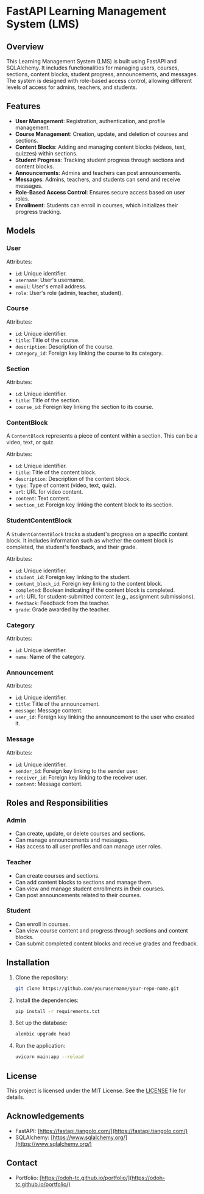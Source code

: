 # FastAPI Learning Management System (LMS)

## Overview

This Learning Management System (LMS) is built using FastAPI and SQLAlchemy. It includes functionalities for managing users, courses, sections, content blocks, student progress, announcements, and messages. The system is designed with role-based access control, allowing different levels of access for admins, teachers, and students.

## Features

- **User Management**: Registration, authentication, and profile management.
- **Course Management**: Creation, update, and deletion of courses and sections.
- **Content Blocks**: Adding and managing content blocks (videos, text, quizzes) within sections.
- **Student Progress**: Tracking student progress through sections and content blocks.
- **Announcements**: Admins and teachers can post announcements.
- **Messages**: Admins, teachers, and students can send and receive messages.
- **Role-Based Access Control**: Ensures secure access based on user roles.
- **Enrollment**: Students can enroll in courses, which initializes their progress tracking.

## Models

### User

Attributes:

- `id`: Unique identifier.
- `username`: User's username.
- `email`: User's email address.
- `role`: User's role (admin, teacher, student).

### Course

Attributes:

- `id`: Unique identifier.
- `title`: Title of the course.
- `description`: Description of the course.
- `category_id`: Foreign key linking the course to its category.

### Section

Attributes:

- `id`: Unique identifier.
- `title`: Title of the section.
- `course_id`: Foreign key linking the section to its course.

### ContentBlock

A `ContentBlock` represents a piece of content within a section. This can be a video, text, or quiz.

Attributes:

- `id`: Unique identifier.
- `title`: Title of the content block.
- `description`: Description of the content block.
- `type`: Type of content (video, text, quiz).
- `url`: URL for video content.
- `content`: Text content.
- `section_id`: Foreign key linking the content block to its section.

### StudentContentBlock

A `StudentContentBlock` tracks a student's progress on a specific content block. It includes information such as whether the content block is completed, the student's feedback, and their grade.

Attributes:

- `id`: Unique identifier.
- `student_id`: Foreign key linking to the student.
- `content_block_id`: Foreign key linking to the content block.
- `completed`: Boolean indicating if the content block is completed.
- `url`: URL for student-submitted content (e.g., assignment submissions).
- `feedback`: Feedback from the teacher.
- `grade`: Grade awarded by the teacher.

### Category

Attributes:

- `id`: Unique identifier.
- `name`: Name of the category.

### Announcement

Attributes:

- `id`: Unique identifier.
- `title`: Title of the announcement.
- `message`: Message content.
- `user_id`: Foreign key linking the announcement to the user who created it.

### Message

Attributes:

- `id`: Unique identifier.
- `sender_id`: Foreign key linking to the sender user.
- `receiver_id`: Foreign key linking to the receiver user.
- `content`: Message content.

## Roles and Responsibilities

### Admin

- Can create, update, or delete courses and sections.
- Can manage announcements and messages.
- Has access to all user profiles and can manage user roles.

### Teacher

- Can create courses and sections.
- Can add content blocks to sections and manage them.
- Can view and manage student enrollments in their courses.
- Can post announcements related to their courses.

### Student

- Can enroll in courses.
- Can view course content and progress through sections and content blocks.
- Can submit completed content blocks and receive grades and feedback.

## Installation

1. Clone the repository:

   ```sh
   git clone https://github.com/yourusername/your-repo-name.git
   ```

2. Install the dependencies:

   ```sh
   pip install -r requirements.txt
   ```

3. Set up the database:

   ```sh
   alembic upgrade head
   ```

4. Run the application:
   ```sh
   uvicorn main:app --reload
   ```

## License

This project is licensed under the MIT License. See the [LICENSE](LICENSE) file for details.

## Acknowledgements

- FastAPI: [https://fastapi.tiangolo.com/](https://fastapi.tiangolo.com/)
- SQLAlchemy: [https://www.sqlalchemy.org/](https://www.sqlalchemy.org/)

## Contact

- Portfolio: [https://odoh-tc.github.io/portfolio/](https://odoh-tc.github.io/portfolio/)

<!--

"This Learning Management System (LMS) empowers administrators, teachers, and students with robust features. It facilitates comprehensive management of users, courses, sections, content blocks, student progress tracking, announcements, and messaging. Built-in role-based access control ensures secure and tailored access levels for administrators, teachers, and students, fostering efficient educational administration and engagement." -->
